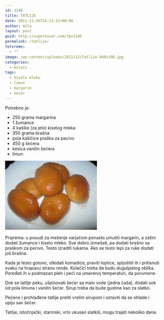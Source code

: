 ```yaml
---
id: 2146
title: TATLIJE
date: 2011-12-26T14:23:11+00:00
author: mila
layout: post
guid: http://superkuvar.com/?p=2146
permalink: /tatlije/
totvreme:
  - ""
image: /wp-content/uploads/2011/12/Tatlije-940x198.jpg
categories:
  - kolači
tags:
  - kiselo mleko
  - limun
  - margarin
  - šećer
---
```

Potrebno je:

  * 250 grama margarina
  * 1 žumance
  * 4 kašike (za jelo) kiselog mleka
  * 350 grama brašna
  * pola kašičice praška za pecivo
  * 450 g šećera
  * kesica vanilin šećera
  * limun

<img class="alignnone size-medium wp-image-5838" src="/wp-content/uploads/2011/12/Tatlije-300x225.jpg" alt="Tatlije" width="300" height="225" /> 

Priprema: u posudi za mešenje varjačom penasto umutiti margarin, a zatim dodati žumance i kiselo mleko. Sve dobro izmešati, pa dodati brašno sa praškom za pecivo. Testo izraditi rukama. Ako se testo lepi za ruke dodati još brašna.

Kada je testo gotovo, otkidati komadiće, praviti loptice, spljoštiti ih i pritisnuti svaku na hrapavu stranu rende. Kolačići treba da budu duguljastog oblika. Poređati ih u podmazan pleh i peći na umerenoj temperaturi, da porumene.

Dok se tatlije peku, ušpinovati šećer sa malo vode (jedna čaša), dodati sok od pola limuna i vanilin šećer. Sirup treba da bude gustine kao za slatko.

Pečene i prohlađene tatlije preliti vrelim sirupom i ostaviti da se ohlade i upiju sav šećer.

Tatlije, istočnjački, starinski, vrlo ukusan slatkiš, mogu trajati nekoliko dana.